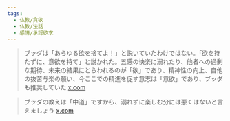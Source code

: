 ```yaml
---
tags:
  - 仏教/貪欲
  - 仏教/法話
  - 感情/承認欲求
---
```

>ブッダは「あらゆる欲を捨てよ！」と説いていたわけではない。「欲を持たずに、意欲を持て」と説かれた。五感の快楽に溺れたり、他者への過剰な期待、未来の結果にとらわれるのが「欲」であり、精神性の向上、自他の抜苦与楽の願い、今ここでの精進を促す意志は「意欲」であり、ブッダも推奨していた
>[x.com](https://x.com/phrayuki/status/1811325144914096632)

>ブッダの教えは「中道」ですから、溺れずに楽しむ分には悪くはないと言えましょう
>[x.com](https://x.com/phrayuki/status/1811333276440965360)


